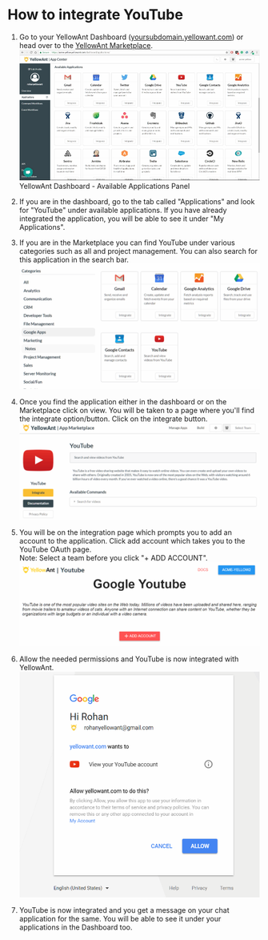 # **How to integrate YouTube**

1. Go to your YellowAnt Dashboard \([yoursubdomain.yellowant.com](/yoursubdomain.yellowant.com)\) or head over to the [YellowAnt Marketplace](https://www.yellowant.com/marketplace).  
   ![](/assets/InstaDash.jpg)YellowAnt Dashboard - Available Applications Panel

2. If you are in the dashboard, go to the tab called "Applications" and look for "YouTube" under available applications. If you have already integrated the application, you will be able to see it under "My Applications".

3. If you are in the Marketplace you can find YouTube under various categories such as all and project management. You can also search for this application in the search bar.  
   ![](/assets/yt1.png)

4. Once you find the application either in the dashboard or on the Marketplace click on view. You will be taken to a page where you'll find the integrate option/button. Click on the integrate button.  
   ![](/assets/yt2.png)

5. You will be on the integration page which prompts you to add an account to the application. Click add account which takes you to the YouTube OAuth page.  
   Note: Select a team before you click "+ ADD ACCOUNT".  
   ![](/assets/yt3.png)

6. Allow the needed permissions and YouTube is now integrated with YellowAnt.  
   ![](/assets/yt4.png)

7. YouTube is now integrated and you get a message on your chat application for the same. You will be able to see it under your applications in the Dashboard too.



